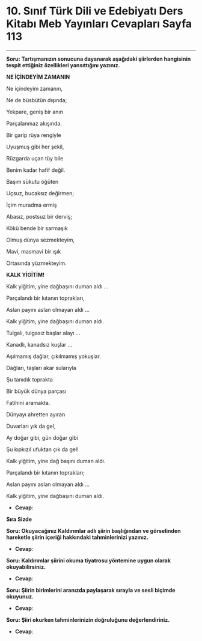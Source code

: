 # 10. Sınıf Türk Dili ve Edebiyatı Ders Kitabı Meb Yayınları Cevapları Sayfa 113

---

**Soru: Tartışmanızın sonucuna dayanarak aşağıdaki şiirlerden hangisinin tespit ettiğiniz özellikleri yansıttığını yazınız.**

**NE İÇİNDEYİM ZAMANIN**

Ne içindeyim zamanın,

 Ne de büsbütün dışında;

 Yekpare, geniş bir anın

 Parçalanmaz akışında.

Bir garip rüya rengiyle

 Uyuşmuş gibi her şekil,

 Rüzgarda uçan tüy bile

 Benim kadar hafif değil.

Başım sükutu öğüten

 Uçsuz, bucaksız değirmen;

 İçim muradma ermiş

 Abasız, postsuz bir derviş;

Kökü bende bir sarmaşık

 Olmuş dünya sezmekteyim,

 Mavi, masmavi bir ışık

 Ortasında yüzmekteyim.

**KALK YİGİTİM!**

Kalk yiğitim, yine dağbaşını duman aldı …

 Parçalandı bir kıtanın toprakları,

 Aslan payını aslan olmayan aldı …

 Kalk yiğitim, yine dağbaşını duman aldı.

Tulgalı, tulgasız başlar alayı …

 Kanadlı, kanadsız kuşlar …

 Aşılmamış dağlar, çıkılmamış yokuşlar.

Dağları, taşları akar sularıyla

 Şu tanıdık toprakta

 Bir büyük dünya parçası

 Fatihini aramakta.

Dünyayı ahretten ayıran

 Duvarları yık da gel,

 Ay doğar gibi, gün doğar gibi

 Şu kıpkızıl ufuktan çık da gel!

Kalk yiğitim, yine dağ başını duman aldı.

 Parçalandı bir kıtanın toprakları;

 Aslan payını aslan olmayan aldı …

 Kalk yiğitim, yine dağbaşını duman aldı.

-   **Cevap**:

**Sıra Sizde**

**Soru: Okuyacağınız Kaldırımlar adlı şiirin başlığından ve görselinden hareketle şiirin içeriği hakkındaki tahminlerinizi yazınız.**

-   **Cevap**:

**Soru: Kaldırımlar şiirini okuma tiyatrosu yöntemine uygun olarak okuyabilirsiniz.**

-   **Cevap**:

**Soru: Şiirin birimlerini aranızda paylaşarak sırayla ve sesli biçimde okuyunuz.**

-   **Cevap**:

**Soru: Şiiri okurken tahminlerinizin doğruluğunu değerlendiriniz.**

-   **Cevap**: